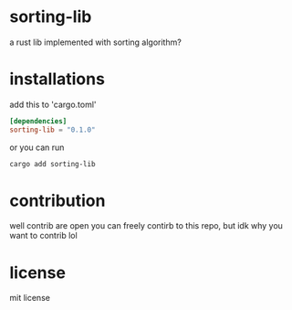 # sorting-lib

a rust lib implemented with sorting algorithm?

# installations

add this to 'cargo.toml'

```toml
[dependencies]
sorting-lib = "0.1.0"
```

or you can run

```sh
cargo add sorting-lib
```

# contribution

well contrib are open you can freely contirb to this repo, but idk why you want to contrib lol

# license

mit license
